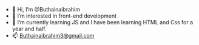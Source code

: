 - 👋 Hi, I’m @Buthainaibrahim
- 👀 I’m interested in front-end development
- 🌱 I’m currently learning JS and I have been learning HTML and Css for a year and half. 
- 📫 Buthainaibrahim3@gmail.com

<!---
Buthainaibrahim/Buthainaibrahim is a ✨ special ✨ repository because its `README.md` (this file) appears on your GitHub profile.
You can click the Preview link to take a look at your changes.
--->
